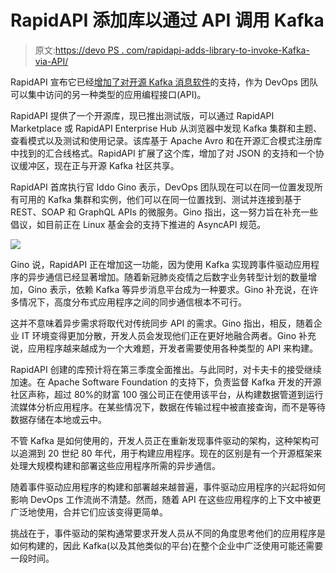 # RapidAPI 添加库以通过 API 调用 Kafka

> 原文:[https://devo PS . com/rapidapi-adds-library-to-invoke-Kafka-via-API/](https://devops.com/rapidapi-adds-library-to-invoke-kafka-via-api/)

RapidAPI 宣布它已经[增加了对开源 Kafka 消息软件](https://rapidapi.com/blog/kafka-api-types-with-rapidapi/)的支持，作为 DevOps 团队可以集中访问的另一种类型的应用编程接口(API)。

RapidAPI 提供了一个开源库，现已推出测试版，可以通过 RapidAPI Marketplace 或 RapidAPI Enterprise Hub 从浏览器中发现 Kafka 集群和主题、查看模式以及测试和使用记录。该库基于 Apache Avro 和在开源汇合模式注册库中找到的汇合线格式。RapidAPI 扩展了这个库，增加了对 JSON 的支持和一个协议缓冲区，现在正与开源 Kafka 社区共享。

RapidAPI 首席执行官 Iddo Gino 表示，DevOps 团队现在可以在同一位置发现所有可用的 Kafka 集群和实例，他们可以在同一位置找到、测试并连接到基于 REST、SOAP 和 GraphQL APIs 的微服务。Gino 指出，这一努力旨在补充一些倡议，如目前正在 Linux 基金会的支持下推进的 AsyncAPI 规范。

![](../Images/76b834af0e5165ad34bef8d7de01349e.png)

Gino 说，RapidAPI 正在增加这一功能，因为使用 Kafka 实现跨事件驱动应用程序的异步通信已经显著增加。随着新冠肺炎疫情之后数字业务转型计划的数量增加，Gino 表示，依赖 Kafka 等异步消息平台成为一种要求。Gino 补充说，在许多情况下，高度分布式应用程序之间的同步通信根本不可行。

这并不意味着异步需求将取代对传统同步 API 的需求。Gino 指出，相反，随着企业 IT 环境变得更加分散，开发人员会发现他们正在更好地融合两者。Gino 补充说，应用程序越来越成为一个大难题，开发者需要使用各种类型的 API 来构建。

RapidAPI 创建的库预计将在第三季度全面推出。与此同时，对卡夫卡的接受继续加速。在 Apache Software Foundation 的支持下，负责监督 Kafka 开发的开源社区声称，超过 80%的财富 100 强公司正在使用该平台，从构建数据管道到运行流媒体分析应用程序。在某些情况下，数据在传输过程中被直接查询，而不是等待数据存储在本地或云中。

不管 Kafka 是如何使用的，开发人员正在重新发现事件驱动的架构，这种架构可以追溯到 20 世纪 80 年代，用于构建应用程序。现在的区别是有一个开源框架来处理大规模构建和部署这些应用程序所需的异步通信。

随着事件驱动应用程序的构建和部署越来越普遍，事件驱动应用程序的兴起将如何影响 DevOps 工作流尚不清楚。然而，随着 API 在这些应用程序的上下文中被更广泛地使用，合并它们应该变得更简单。

挑战在于，事件驱动的架构通常要求开发人员从不同的角度思考他们的应用程序是如何构建的，因此 Kafka(以及其他类似的平台)在整个企业中广泛使用可能还需要一段时间。